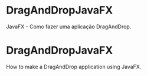 # DragAndDropJavaFX
JavaFX - Como fazer uma aplicação DragAndDrop.

# DragAndDropJavaFX
How to make a DragAndDrop application using JavaFX.
